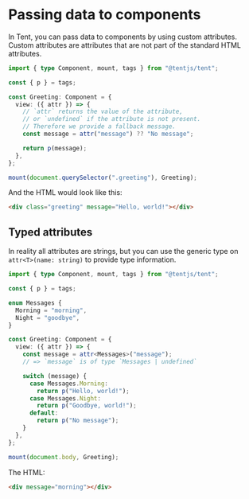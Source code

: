 # Passing data to components

In Tent, you can pass data to components by using custom attributes. Custom attributes are attributes that are not part of the standard HTML attributes.

```typescript
import { type Component, mount, tags } from "@tentjs/tent";

const { p } = tags;

const Greeting: Component = {
  view: ({ attr }) => {
    // `attr` returns the value of the attribute,
    // or `undefined` if the attribute is not present.
    // Therefore we provide a fallback message.
    const message = attr("message") ?? "No message";

    return p(message);
  },
};

mount(document.querySelector(".greeting"), Greeting);
```

And the HTML would look like this:

```html
<div class="greeting" message="Hello, world!"></div>
```

## Typed attributes

In reality all attributes are strings, but you can use the generic type on `attr<T>(name: string)` to provide type information.

```typescript
import { type Component, mount, tags } from "@tentjs/tent";

const { p } = tags;

enum Messages {
  Morning = "morning",
  Night = "goodbye",
}

const Greeting: Component = {
  view: ({ attr }) => {
    const message = attr<Messages>("message");
    // => `message` is of type `Messages | undefined`

    switch (message) {
      case Messages.Morning:
        return p("Hello, world!");
      case Messages.Night:
        return p("Goodbye, world!");
      default:
        return p("No message");
    }
  },
};

mount(document.body, Greeting);
```

The HTML:

```html
<div message="morning"></div>
```
